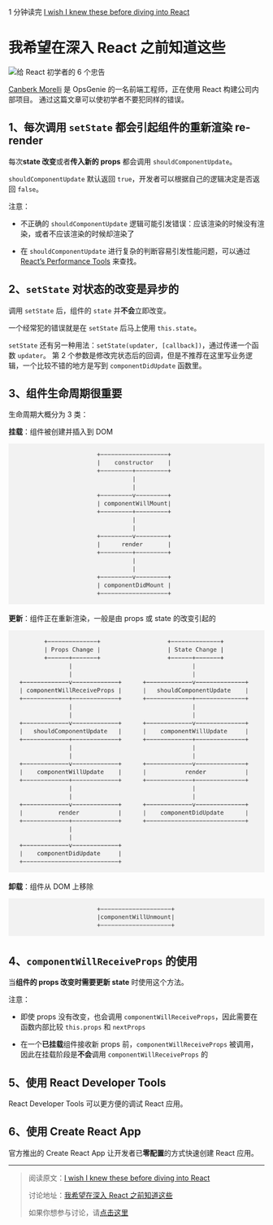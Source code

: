 1 分钟读完 [I wish I knew these before diving into React](https://engineering.opsgenie.com/i-wish-i-knew-these-before-diving-into-react-301e0ee2e488)

# 我希望在深入 React 之前知道这些

![给 React 初学者的 6 个忠告](../assets/i-wish-i-knew-these-before-diving-into-react.png)

[Canberk Morelli](https://engineering.opsgenie.com/@morellic) 是 OpsGenie 的一名前端工程师，正在使用 React 构建公司内部项目。
通过这篇文章可以使初学者不要犯同样的错误。

## 1、每次调用 `setState` 都会引起组件的重新渲染 re-render

每次**state 改变**或者**传入新的 props** 都会调用 `shouldComponentUpdate`。

`shouldComponentUpdate` 默认返回 `true`，开发者可以根据自己的逻辑决定是否返回 `false`。

注意：

- 不正确的 `shouldComponentUpdate` 逻辑可能引发错误：应该渲染的时候没有渲染，或者不应该渲染的时候却渲染了

- 在 `shouldComponentUpdate` 进行复杂的判断容易引发性能问题，可以通过 [React’s Performance Tools](https://reactjs.org/docs/perf.html) 来查找。

## 2、`setState` 对状态的改变是异步的

调用 `setState` 后，组件的 `state` 并**不会**立即改变。

一个经常犯的错误就是在 `setState` 后马上使用 `this.state`。

`setState` 还有另一种用法：`setState(updater, [callback])`，通过传递一个函数 `updater`。
第 2 个参数是修改完状态后的回调，但是不推荐在这里写业务逻辑，一个比较不错的地方是写到 `componentDidUpdate` 函数里。

## 3、组件生命周期很重要

生命周期大概分为 3 类：

**挂载**：组件被创建并插入到 DOM

![](../assets/react-component-lifecycle-mounting.png)

**更新**：组件正在重新渲染，一般是由 props 或 state 的改变引起的

![](../assets/react-component-lifecycle-updating.png)

**卸载**：组件从 DOM 上移除

![](../assets/react-component-lifecycle-unmounting.png)

## 4、`componentWillReceiveProps` 的使用

当**组件的 props 改变时需要更新 state** 时使用这个方法。

注意：

- 即使 props 没有改变，也会调用 `componentWillReceiveProps`，因此需要在函数内部比较 `this.props` 和 `nextProps`

- 在一个**已挂载**组件接收新 props 前，`componentWillReceiveProps` 被调用，因此在挂载阶段是**不会**调用 `componentWillReceiveProps` 的

## 5、使用 React Developer Tools

React Developer Tools 可以更方便的调试 React 应用。

## 6、使用 Create React App

官方推出的 Create React App 让开发者已**零配置**的方式快速创建 React 应用。

-----------

> 阅读原文：[I wish I knew these before diving into React](https://engineering.opsgenie.com/i-wish-i-knew-these-before-diving-into-react-301e0ee2e488)
>
> 讨论地址：[我希望在深入 React 之前知道这些](https://github.com/dev-reading/fe/issues/2)
> 
> 如果你想参与讨论，请[点击这里](https://github.com/dev-reading/fe)
